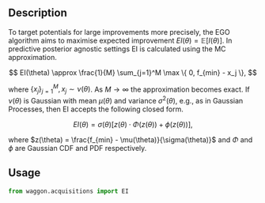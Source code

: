 ## Description

To target potentials for large improvements more precisely, the EGO algorithm aims to maximise expected improvement $EI(\theta) = \mathbb{E}[I(\theta)]$. In predictive posterior agnostic settings EI is calculated using the MC approximation.

$$
EI(\theta) \approx \frac{1}{M} \sum_{j=1}^M \max \{ 0, f_{min} - x_j \},
$$

where $\{x_j\}_{j=1}^M, x_j \sim \nu(\theta)$. As $M \rightarrow \infty$ the approximation becomes exact. If $\nu(\theta)$ is Gaussian with mean $\mu(\theta)$ and variance $\sigma^2(\theta)$, e.g., as in Gaussian Processes, then EI accepts the following closed form.

$$
EI(\theta) = \sigma(\theta) \left[ z(\theta) \cdot \Phi\left( z(\theta) \right) + \phi\left( z(\theta) \right)\right],
$$

where $z(\theta) = \frac{f_{min} - \mu(\theta)}{\sigma(\theta)}$ and $\Phi$ and $\phi$ are Gaussian CDF and PDF respectively.

## Usage

```python
from waggon.acquisitions import EI
```

